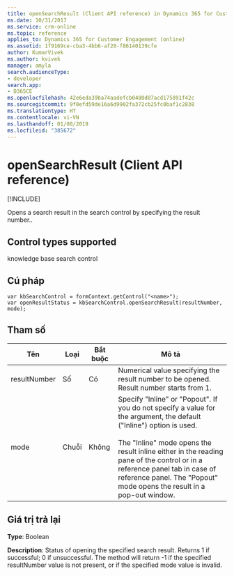 ```yaml
---
title: openSearchResult (Client API reference) in Dynamics 365 for Customer Engagement| MicrosoftDocs
ms.date: 10/31/2017
ms.service: crm-online
ms.topic: reference
applies_to: Dynamics 365 for Customer Engagement (online)
ms.assetid: 1f9169ce-cba3-4bb6-af20-f86140139cfe
author: KumarVivek
ms.author: kvivek
manager: amyla
search.audienceType:
- developer
search.app:
- D365CE
ms.openlocfilehash: 42e6eda39ba74aadefcb0480d07acd175891f42c
ms.sourcegitcommit: 9f0efd59de16a6d9902fa372cb25fc0baf1c2838
ms.translationtype: HT
ms.contentlocale: vi-VN
ms.lasthandoff: 01/08/2019
ms.locfileid: "385672"
---
```

# <a name="opensearchresult-client-api-reference"></a>openSearchResult (Client API reference)

[!INCLUDE[](../../../../includes/cc_applies_to_update_9_0_0.md)]

Opens a search result in the search control by specifying the result number.. 

## <a name="control-types-supported"></a>Control types supported

knowledge base search control

## <a name="syntax"></a>Cú pháp

```
var kbSearchControl = formContext.getControl("<name>");
var openResultStatus = kbSearchControl.openSearchResult(resultNumber, mode);
```

## <a name="parameter"></a>Tham số

|Tên|Loại|Bắt buộc|Mô tả|
|--|--|--|--|
|resultNumber|Số|Có|Numerical value specifying the result number to be opened. Result number starts from 1.|
|mode|Chuỗi|Không|Specify "Inline" or "Popout". If you do not specify a value for the argument, the default ("Inline") option is used.<br/><br/>The "Inline" mode opens the result inline either in the reading pane of the control or in a reference panel tab in case of reference panel. The "Popout" mode opens the result in a pop-out window.|

## <a name="return-value"></a>Giá trị trả lại

**Type**: Boolean

**Description**:  Status of opening the specified search result. Returns 1 if successful; 0 if unsuccessful. The method will return -1 if the specified resultNumber value is not present, or if the specified mode value is invalid.
